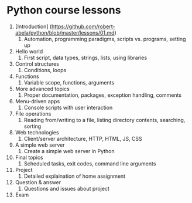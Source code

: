 # Python course lessons
1. [Introduction] (https://github.com/robert-abela/python/blob/master/lessons/01.md)
   1. Automation, programming paradigms, scripts vs. programs, setting up
1. Hello world
   1. First script, data types, strings, lists, using libraries
1. Control structures
   1. Conditions, loops
1. Functions
   1. Variable scope, functions, arguments
1. More advanced topics
   1. Proper documentation, packages, exception handling, comments
1. Menu-driven apps
   1. Console scripts with user interaction
1. File operations
   1. Reading from/writing to a file, listing directory contents, searching, sorting
1. Web technologies
   1. Client/server architecture, HTTP, HTML, JS, CSS
1. A simple web server
   1. Create a simple web server in Python
1. Final topics
   1. Scheduled tasks, exit codes, command line arguments
1. Project 
   1. Detailed explaination of home assignment
1. Question & answer
   1. Questions and issues about project
1. Exam
